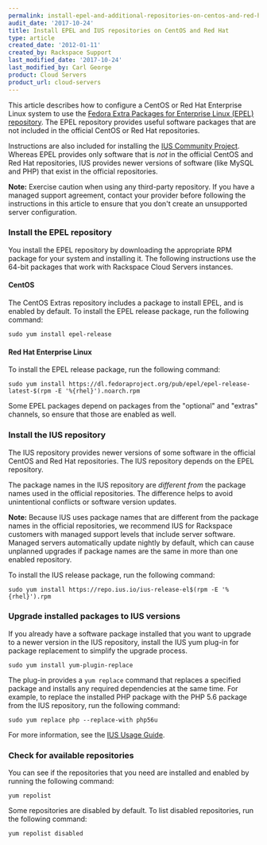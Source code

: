 ```yaml
---
permalink: install-epel-and-additional-repositories-on-centos-and-red-hat/
audit_date: '2017-10-24'
title: Install EPEL and IUS repositories on CentOS and Red Hat
type: article
created_date: '2012-01-11'
created_by: Rackspace Support
last_modified_date: '2017-10-24'
last_modified_by: Carl George
product: Cloud Servers
product_url: cloud-servers
---
```


This article describes how to configure a CentOS or Red Hat Enterprise
Linux system to use the [Fedora Extra Packages for Enterprise Linux (EPEL) repository](https://fedoraproject.org/wiki/EPEL). The EPEL
repository provides useful software packages that are not included in
the official CentOS or Red Hat repositories.

Instructions are also included for installing the [IUS Community Project](https://ius.io/). Whereas EPEL provides
only software that is *not* in the official CentOS and Red Hat repositories, IUS provides newer versions of software (like MySQL and PHP) that exist in the official repositories.

**Note:** Exercise caution when using any third-party repository. If you
have a managed support agreement, contact your provider before following
the instructions in this article to ensure that you don't create an
unsupported server configuration.

### Install the EPEL repository

You install the EPEL repository by downloading the appropriate RPM
package for your system and installing it. The following instructions use the 64-bit packages that work with Rackspace Cloud Servers instances.

#### CentOS

The CentOS Extras repository includes a package to install EPEL, and is
enabled by default. To install the EPEL release package, run the following
command:

    sudo yum install epel-release

#### Red Hat Enterprise Linux

To install the EPEL release package, run the following command:

    sudo yum install https://dl.fedoraproject.org/pub/epel/epel-release-latest-$(rpm -E '%{rhel}').noarch.rpm

Some EPEL packages depend on packages from the "optional" and "extras" channels, so ensure that those are enabled as well.

### Install the IUS repository

The IUS repository provides newer versions of some software in the
official CentOS and Red Hat repositories. The IUS repository depends on
the EPEL repository.

The package names in the IUS repository are *different from* the package
names used in the official repositories. The difference helps to avoid
unintentional conflicts or software version updates.

**Note:** Because IUS uses package names that are different from the
package names in the official repositories, we recommend IUS
for Rackspace customers with managed support levels that include server
software. Managed servers automatically update nightly by default, which
can cause unplanned upgrades if package names are the same in more than
one enabled repository.

To install the IUS release package, run the following command:

    sudo yum install https://repo.ius.io/ius-release-el$(rpm -E '%{rhel}').rpm

### Upgrade installed packages to IUS versions

If you already have a software package installed that you want to
upgrade to a newer version in the IUS repository, install the IUS yum
plug-in for package replacement to simplify the upgrade process.

    sudo yum install yum-plugin-replace

The plug-in provides a `yum replace` command that replaces a specified
package and installs any required dependencies at the same time.  For
example, to replace the installed PHP package with the PHP 5.6 package
from the IUS repository, run the following command:

    sudo yum replace php --replace-with php56u

For more information, see the [IUS Usage Guide](https://ius.io/Usage/).

### Check for available repositories

You can see if the repositories that you need are installed and enabled
by running the following command:

    yum repolist

Some repositories are disabled by default. To list disabled
repositories, run the following command:

    yum repolist disabled
